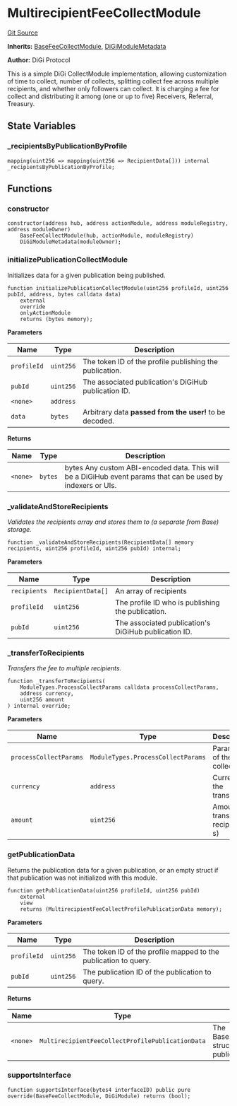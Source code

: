 # MultirecipientFeeCollectModule
[Git Source](https://github.com/digiv3rse/protocol-contracts/blob/78826068117a4eb9f5d01837d2d88deb72b92ea0/contracts/modules/act/collect/MultirecipientFeeCollectModule.sol)

**Inherits:**
[BaseFeeCollectModule](/contracts/modules/act/collect/base/BaseFeeCollectModule.sol/abstract.BaseFeeCollectModule.md), [DiGiModuleMetadata](/contracts/modules/DiGiModuleMetadata.sol/contract.DiGiModuleMetadata.md)

**Author:**
DiGi Protocol

This is a simple DiGi CollectModule implementation, allowing customization of time to collect, number of collects,
splitting collect fee across multiple recipients, and whether only followers can collect.
It is charging a fee for collect and distributing it among (one or up to five) Receivers, Referral, Treasury.


## State Variables
### _recipientsByPublicationByProfile

```solidity
mapping(uint256 => mapping(uint256 => RecipientData[])) internal _recipientsByPublicationByProfile;
```


## Functions
### constructor


```solidity
constructor(address hub, address actionModule, address moduleRegistry, address moduleOwner)
    BaseFeeCollectModule(hub, actionModule, moduleRegistry)
    DiGiModuleMetadata(moduleOwner);
```

### initializePublicationCollectModule

Initializes data for a given publication being published.


```solidity
function initializePublicationCollectModule(uint256 profileId, uint256 pubId, address, bytes calldata data)
    external
    override
    onlyActionModule
    returns (bytes memory);
```
**Parameters**

|Name|Type|Description|
|----|----|-----------|
|`profileId`|`uint256`|The token ID of the profile publishing the publication.|
|`pubId`|`uint256`|The associated publication's DiGiHub publication ID.|
|`<none>`|`address`||
|`data`|`bytes`|Arbitrary data __passed from the user!__ to be decoded.|

**Returns**

|Name|Type|Description|
|----|----|-----------|
|`<none>`|`bytes`|bytes Any custom ABI-encoded data. This will be a DiGiHub event params that can be used by indexers or UIs.|


### _validateAndStoreRecipients

*Validates the recipients array and stores them to (a separate from Base) storage.*


```solidity
function _validateAndStoreRecipients(RecipientData[] memory recipients, uint256 profileId, uint256 pubId) internal;
```
**Parameters**

|Name|Type|Description|
|----|----|-----------|
|`recipients`|`RecipientData[]`|An array of recipients|
|`profileId`|`uint256`|The profile ID who is publishing the publication.|
|`pubId`|`uint256`|The associated publication's DiGiHub publication ID.|


### _transferToRecipients

*Transfers the fee to multiple recipients.*


```solidity
function _transferToRecipients(
    ModuleTypes.ProcessCollectParams calldata processCollectParams,
    address currency,
    uint256 amount
) internal override;
```
**Parameters**

|Name|Type|Description|
|----|----|-----------|
|`processCollectParams`|`ModuleTypes.ProcessCollectParams`|Parameters of the collect|
|`currency`|`address`|Currency of the transaction|
|`amount`|`uint256`|Amount to transfer to recipient(-s)|


### getPublicationData

Returns the publication data for a given publication, or an empty struct if that publication was not
initialized with this module.


```solidity
function getPublicationData(uint256 profileId, uint256 pubId)
    external
    view
    returns (MultirecipientFeeCollectProfilePublicationData memory);
```
**Parameters**

|Name|Type|Description|
|----|----|-----------|
|`profileId`|`uint256`|The token ID of the profile mapped to the publication to query.|
|`pubId`|`uint256`|The publication ID of the publication to query.|

**Returns**

|Name|Type|Description|
|----|----|-----------|
|`<none>`|`MultirecipientFeeCollectProfilePublicationData`|The BaseProfilePublicationData struct mapped to that publication.|


### supportsInterface


```solidity
function supportsInterface(bytes4 interfaceID) public pure override(BaseFeeCollectModule, DiGiModule) returns (bool);
```

